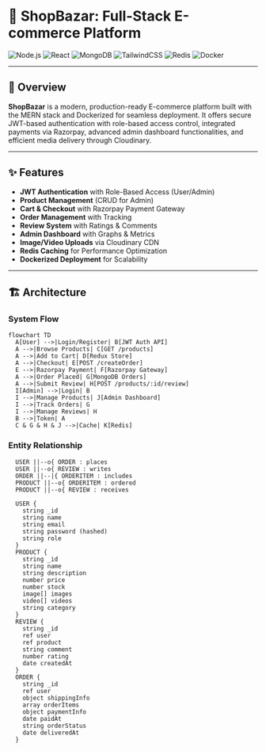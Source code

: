 # 🛒 ShopBazar: Full-Stack E-commerce Platform

![Node.js](https://img.shields.io/badge/Node.js-18.x-green?logo=node.js)
![React](https://img.shields.io/badge/React-18.x-blue?logo=react)
![MongoDB](https://img.shields.io/badge/MongoDB-6.x-brightgreen?logo=mongodb)
![TailwindCSS](https://img.shields.io/badge/TailwindCSS-3.x-cyan?logo=tailwind-css)
![Redis](https://img.shields.io/badge/Redis-7.x-red?logo=redis)
![Docker](https://img.shields.io/badge/Docker-containerized-blue?logo=docker)

---

## 🚀 Overview

**ShopBazar** is a modern, production-ready E-commerce platform built with the MERN stack and Dockerized for seamless deployment. It offers secure JWT-based authentication with role-based access control, integrated payments via Razorpay, advanced admin dashboard functionalities, and efficient media delivery through Cloudinary.

---

## ✨ Features

- **JWT Authentication** with Role-Based Access (User/Admin)
- **Product Management** (CRUD for Admin)
- **Cart & Checkout** with Razorpay Payment Gateway
- **Order Management** with Tracking
- **Review System** with Ratings & Comments
- **Admin Dashboard** with Graphs & Metrics
- **Image/Video Uploads** via Cloudinary CDN
- **Redis Caching** for Performance Optimization
- **Dockerized Deployment** for Scalability

---

## 🏗️ Architecture

### System Flow

```mermaid
flowchart TD
  A[User] -->|Login/Register| B[JWT Auth API]
  A -->|Browse Products| C[GET /products]
  A -->|Add to Cart| D[Redux Store]
  A -->|Checkout| E[POST /createOrder]
  E -->|Razorpay Payment| F[Razorpay Gateway]
  A -->|Order Placed| G[MongoDB Orders]
  A -->|Submit Review| H[POST /products/:id/review]
  I[Admin] -->|Login| B
  I -->|Manage Products| J[Admin Dashboard]
  I -->|Track Orders| G
  I -->|Manage Reviews| H
  B -->|Token| A
  C & G & H & J -->|Cache| K[Redis]
```

### Entity Relationship

```mermaid
  USER ||--o{ ORDER : places
  USER ||--o{ REVIEW : writes
  ORDER ||--|{ ORDERITEM : includes
  PRODUCT ||--o{ ORDERITEM : ordered
  PRODUCT ||--o{ REVIEW : receives

  USER {
    string _id
    string name
    string email
    string password (hashed)
    string role
  }
  PRODUCT {
    string _id
    string name
    string description
    number price
    number stock
    image[] images
    video[] videos
    string category
  }
  REVIEW {
    string _id
    ref user
    ref product
    string comment
    number rating
    date createdAt
  }
  ORDER {
    string _id
    ref user
    object shippingInfo
    array orderItems
    object paymentInfo
    date paidAt
    string orderStatus
    date deliveredAt
  }

```
